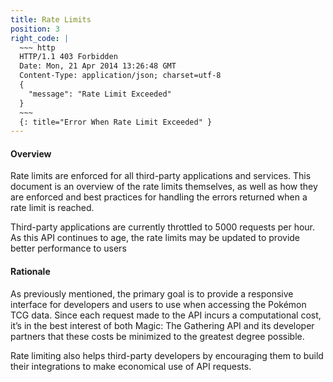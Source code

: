```yaml
---
title: Rate Limits
position: 3
right_code: |
  ~~~ http
  HTTP/1.1 403 Forbidden
  Date: Mon, 21 Apr 2014 13:26:48 GMT
  Content-Type: application/json; charset=utf-8
  {
    "message": "Rate Limit Exceeded"
  }
  ~~~
  {: title="Error When Rate Limit Exceeded" }
---
```


#### Overview

Rate limits are enforced for all third-party applications and services. This document is an overview of the rate limits themselves, as well as how they are enforced and best practices for handling the errors returned when a rate limit is reached.

Third-party applications are currently throttled to 5000 requests per hour. As this API continues to age, the rate limits may be updated to provide better performance to users

#### Rationale

As previously mentioned, the primary goal is to provide a responsive interface for developers and users to use when accessing the Pokémon TCG data. Since each request made to the API incurs a computational cost, it’s in the best interest of both Magic: The Gathering API and its developer partners that these costs be minimized to the greatest degree possible.

Rate limiting also helps third-party developers by encouraging them to build their integrations to make economical use of API requests.